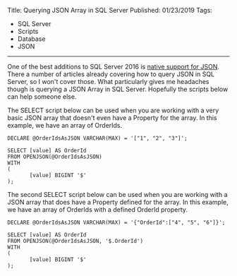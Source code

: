 Title: Querying JSON Array in SQL Server
Published: 01/23/2019
Tags:
   - SQL Server
   - Scripts
   - Database
   - JSON
---
One of the best additions to SQL Server 2016 is [native support for JSON](https://docs.microsoft.com/en-us/sql/relational-databases/json/json-data-sql-server?view=sql-server-2017). There a number of articles already covering how to query JSON in SQL Server, so I won't cover those. What particularly gives me headaches though is querying a JSON Array in SQL Server. Hopefully the scripts below can help someone else. 

The SELECT script below can be used when you are working with a very basic JSON array that doesn't even have a Property for the array. In this example, we have an array of OrderIds.
```
DECLARE @OrderIdsAsJSON VARCHAR(MAX) = '["1", "2", "3"]';

SELECT [value] AS OrderId
FROM OPENJSON(@OrderIdsAsJSON)
WITH
(
       [value] BIGINT '$'
);
```

The second SELECT script below can be used when you are working with a JSON array that does have a Property defined for the array. In this example, we have an array of OrderIds with a defined OrderId property.
```
DECLARE @OrderIdsAsJSON VARCHAR(MAX) = '{"OrderId":["4", "5", "6"]}';

SELECT [value] AS OrderId
FROM OPENJSON(@OrderIdsAsJSON, '$.OrderId')
WITH
(
       [value] BIGINT '$'
);
```